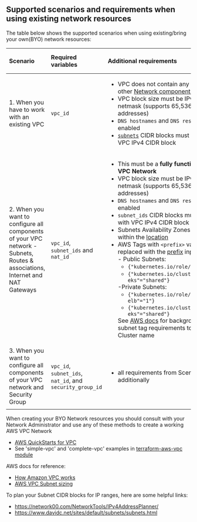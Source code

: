 ## Supported scenarios and requirements when using existing network resources

The table below shows the supported scenarios when using existing/bring your own(BYO) network resources:

| Scenario|Required variables|Additional requirements|Resources to be created|
| :--- | :--- | :--- | :--- |
| 1. When you have to work with an existing VPC | `vpc_id` | <ul><li>VPC does not contain any Subnets or other [Network components](https://docs.aws.amazon.com/vpc/latest/userguide/VPC_Networking.html)</li><li>VPC block size must be IPv4 with '/16' netmask (supports 65,536 IP addresses)</li><li>`DNS hostnames` and `DNS resolution` are enabled</li><li>[`subnets`](../CONFIG-VARS.md#networking) CIDR blocks must match with VPC IPv4 CIDR block</li></ul> | Subnets, NAT Gateway and Security Group|
| 2. When you want to configure all components of your VPC network - Subnets, Routes & associations, Internet and NAT Gateways | `vpc_id`, <br>`subnet_ids` and <br>`nat_id` | <ul><li>This must be a <b>fully functional AWS VPC Network</b></li><li>VPC block size must be IPv4 with '/16' netmask (supports 65,536 IP addresses)</li><li>`DNS hostnames` and `DNS resolution` are enabled</li><li>`subnet_ids` CIDR blocks must match with VPC IPv4 CIDR block</li><li>Subnets Availability Zones must be within the [location](../CONFIG-VARS.md#required-variables)</li><li>AWS Tags with `<prefix>` value replaced with the [prefix](../CONFIG-VARS.md#required-variables) input value for <br>- Public Subnets:<ul><li>`{"kubernetes.io/role/elb"="1"}`</li><li>`{"kubernetes.io/cluster/<prefix>-eks"="shared"}`</li></ul>-Private Subnets:<ul><li>`{"kubernetes.io/role/internal-elb"="1"}`</li><li>`{"kubernetes.io/cluster/<prefix>-eks"="shared"}`</li></ul>See [AWS docs](https://docs.aws.amazon.com/eks/latest/userguide/alb-ingress.html) for background on subnet tag requirements to match EKS Cluster name| Security Group |
| 3. When you want to configure all components of your VPC network and Security Group | `vpc_id`,<br>`subnet_ids`, <br>`nat_id`, and <br>`security_group_id` |<ul><li>all requirements from Scenarios #2 and additionally</li></ul>| None |
||||||


When creating your BYO Network resources you should consult with your Network Administrator and use any of these methods to create a working AWS VPC Network
- [AWS QuickStarts for VPC](https://aws.amazon.com/quickstart/architecture/vpc/)
- See 'simple-vpc' and 'complete-vpc' examples in [terraform-aws-vpc module](https://github.com/terraform-aws-modules/terraform-aws-vpc/tree/master/examples) 

AWS docs for reference:
- [How Amazon VPC works](https://docs.aws.amazon.com/vpc/latest/userguide/how-it-works.html)
- [AWS VPC Subnet sizing](https://docs.aws.amazon.com/vpc/latest/userguide/VPC_Subnets.html#vpc-sizing-ipv4)

To plan your Subnet CIDR blocks for IP ranges, here are some helpful links:
- https://network00.com/NetworkTools/IPv4AddressPlanner/
- https://www.davidc.net/sites/default/subnets/subnets.html
